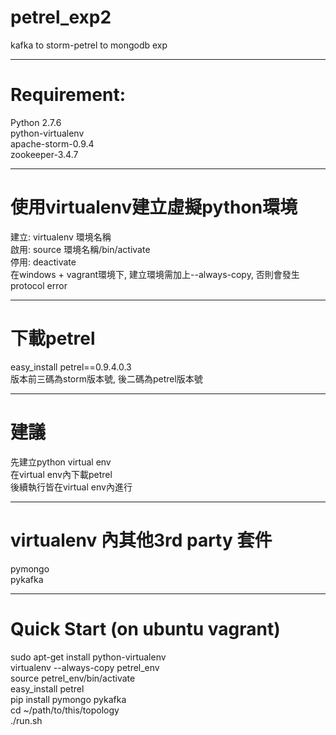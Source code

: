 # petrel_exp2
kafka to storm-petrel to mongodb exp

---

# Requirement:
Python 2.7.6  
python-virtualenv  
apache-storm-0.9.4  
zookeeper-3.4.7  

---

# 使用virtualenv建立虛擬python環境
建立: virtualenv 環境名稱  
啟用: source 環境名稱/bin/activate  
停用: deactivate  
在windows + vagrant環境下, 建立環境需加上--always-copy, 否則會發生protocol error  

---

# 下載petrel
easy_install petrel==0.9.4.0.3  
版本前三碼為storm版本號, 後二碼為petrel版本號  

---

# 建議
先建立python virtual env  
在virtual env內下載petrel  
後續執行皆在virtual env內進行  

---

# virtualenv 內其他3rd party 套件
pymongo  
pykafka

---

# Quick Start (on ubuntu vagrant)
sudo apt-get install python-virtualenv  
virtualenv --always-copy petrel_env  
source petrel_env/bin/activate  
easy_install petrel  
pip install pymongo pykafka  
cd ~/path/to/this/topology  
./run.sh  